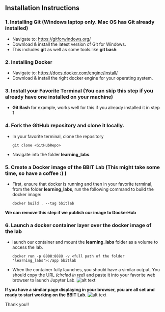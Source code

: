 ## Installation Instructions

### 1. Installing **Git** (Windows laptop only. Mac OS has Git already installed)
- Navigate to: https://gitforwindows.org/
- Download & install the latest version of Git for Windows.
- This includes **git** as well as some tools like **git bash**

### 2. Installing **Docker**
- Navigate to: https://docs.docker.com/engine/install/
- Download & install the right docker engine for your operating system.

### 3. Install your Favorite Terminal (You can skip this step if you already have one installed on your machine)
- **Git Bash** for example, works well for this if you already installed it in step 1

### 4. Fork the GitHub repository and clone it locally.
- In your favorite terminal, clone the repository
    ```
    git clone <GitHubRepo>
    ```
- Navigate into the folder **learning_labs**

### 5. Create a **Docker image** of the BBIT Lab (This might take some time, so have a coffee :) )
- First, ensure that docker is running and then in your favorite terminal, from the folder **learning_labs**, run the following command to build the docker image:
    ```
    docker build . --tag bbitlab
    ``` 
**We can remove this step if we publish our image to DockerHub**

### 6. Launch a docker container layer over the docker image of the lab
- launch our container and mount the **learning_labs** folder as a volume to access the lab.
    ```
    docker run -p 8888:8888 -v <full path of the folder 'learning_labs'>:/app bbitlab
    ```

- When the container fully launches, you should have a similar output.
    You should copy the URL *(circled in red)* and paste it into your favorite web browser to launch Jupyter Lab.
![alt text](./data/bbit_lab.PNG)


**If you have a similar page displaying in your browser, you are all set and ready to start working on the BBIT Lab.**
![alt text](./data/bbit_lab_2.PNG)

Thank you!!
